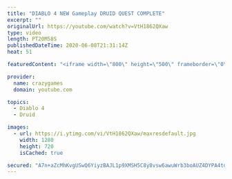 ```yaml
---
title: "DIABLO 4 NEW Gameplay DRUID QUEST COMPLETE"
excerpt: ""
originalUrl: https://youtube.com/watch?v=VtH1862QXaw
type: video
length: PT20M58S
publishedDateTime: 2020-06-08T21:31:14Z
heat: 51

featuredContent: "<iframe width=\"800\" height=\"500\" frameborder=\"0\" src=\"https://www.youtube.com/embed/VtH1862QXaw\" allow=\"accelerometer; autoplay; encrypted-media; gyroscope; picture-in-picture\" allowfullscreen></iframe>"

provider:
  name: crazygames
  domain: youtube.com

topics:
  - Diablo 4
  - Druid

images:
  - url: https://i.ytimg.com/vi/VtH1862QXaw/maxresdefault.jpg
    width: 1280
    height: 720
    isCached: true

secured: "A7n+aZcMhKvgUSwQ6YiyzBAJL1p9XMSH5C8y8vsw6awuWrb3boAUZ4DYPA4tdvoyNUWoLbb/UeiUMUYw7LY0YN3YB+Jhq1RlZOC0/Eumb+nKyXZQtcpuz5OJY0CugxrLyS1u58sPxczvGrF1DRMTfTDmNapQU/eoigzNeUQHZEFppE5fmgJpre3vxGXwZwMV+xLS6QoG5QiqRj1xnaFeBtMDSMSEfoLjGK3ApWM8XuvgrK/ul/rLiNItGlbZvXHKzEduIumY6L5xK4aJ92nfL2GT4kxuZTmqxBRfCJloXrW3Gms9sWLZkt0W63L/4vwU3ZpTJS1lR+qkBKNLW/uCpdGn6qx7ZO47KcCxjxVkv2I1ODz37ORi/xwFvk5+Vz0M9S5/O3gmCazt8xsNTjROkl0q8TZt45GcYtOiSte0d/g=;p4frQ5kDKmM5/59RXDV7kQ=="
---
```


